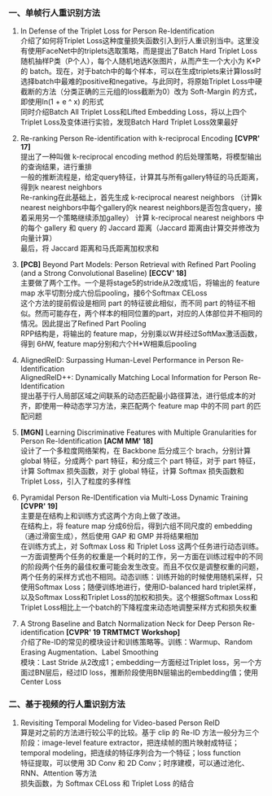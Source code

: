 ### 一、单帧行人重识别方法

1. In Defense of the Triplet Loss for Person Re-Identification   
   介绍了如何将Triplet Loss这种度量损失函数引入到行人重识别当中。这里没有使用FaceNet中的triplets选取策略，而是提出了Batch Hard Triplet Loss      
   随机抽样P类（P个人），每个人随机地选K张图片，从而产生一个大小为 K*P 的 batch。现在，对于batch中的每个样本，可以在生成triplets来计算loss时选择batch中最难的positive和negative。与此同时，将原始Triplet Loss中硬截断的方法（分类正确的三元组的loss截断为0）改为 Soft-Margin 的方式，即使用ln(1 + e ^ x) 的形式    
   同时介绍Batch All Triplet Loss和Lifted Embedding Loss，将以上四个Triplet Loss及变体进行实验，发现Batch Hard Triplet Loss效果最好      

2. Re-ranking Person Re-identification with k-reciprocal Encoding **[CVPR' 17]**  
   提出了一种叫做 k-reciprocal encoding method 的后处理策略，将模型输出的查询结果，进行重排   
   一般的推断流程是，给定query特征，计算其与所有gallery特征的马氏距离，得到k nearest neighbors         
   Re-ranking在此基础上，首先生成 k-reciprocal nearest neighbors （计算k nearest neighbors中每个gallery的k nearest neighbors是否包含query，接着采用另一个策略继续添加galley）
   计算 k-reciprocal nearest neighbors 中的每个 gallery 和 query 的 Jaccard 距离（Jaccard 距离由计算交并修改为向量计算）     
   最后，将 Jaccard 距离和马氏距离加权求和


3. **[PCB]** Beyond Part Models: Person Retrieval with Refined Part Pooling (and a Strong Convolutional Baseline) **[ECCV' 18]**    
   主要做了两个工作。一个是将stage5的stride从2改成1后，将输出的 feature map 水平切割分成六份后pooling，接6个Softmax CELoss     
   这个方法的提前假设是相同 part 的特征彼此相似，而不同 part 的特征不相似。然而可能存在，两个样本的相同位置的part，对应的人体部位并不相同的情况。因此提出了Refined Part Pooling      
   RPP结构是，将输出的 feature map，分别乘以W并经过SoftMax激活函数，得到 6*H*W, feature map分别和六个H*W相乘后pooling       

4. AlignedReID: Surpassing Human-Level Performance in Person Re-Identification    
   AlignedReID++: Dynamically Matching Local Information for Person Re-Identification    
   提出基于行人局部区域之间联系的动态匹配最小路径算法，进行低成本的对齐，即使用一种动态学习方法，来匹配两个 feature map 中的不同 part 的匹配问题       

5. **[MGN]** Learning Discriminative Features with Multiple Granularities for Person Re-Identification **[ACM MM' 18]**    
   设计了一个多粒度网络架构，在 Backbone 后分成三个 brach，分别计算 global 特征，分成两个 part 特征，和分成三个 part 特征，对于 part 特征，计算 Softmax 损失函数，对于 global 特征，计算 Softmax 损失函数和 Triplet Loss，引入了粒度的多样性      

6. Pyramidal Person Re-IDentification via Multi-Loss Dynamic Training **[CVPR' 19]**     
   主要是在结构上和训练方式这两个方向上做了改进。     
   在结构上，将 feature map 分成6份后，得到六组不同尺度的 embedding（通过滑窗生成），然后使用 GAP 和 GMP 并将结果相加      
   在训练方式上，对 Softmax Loss 和 Triplet Loss 这两个任务进行动态训练。一方面调整两个任务的权重是一个耗时的工作，另一方面在训练过程中的不同的阶段两个任务的最佳权重可能会发生改变。而且不仅仅是调整权重的问题，两个任务的采样方式也不相同。动态训练：训练开始的时候使用随机采样，只使用Softmax Loss；随便训练地进行，使用ID-balanced hard triplet采样，以及Softmax Loss和Triplet Loss的加权和损失。这个根据Softmax Loss和Triplet Loss相比上一个batch的下降程度来动态地调整采样方式和损失权重        


7. A Strong Baseline and Batch Normalization Neck for Deep Person Re-identification **[CVPR' 19 TRMTMCT Workshop]**     
   介绍了Re-ID的常见的模块设计和训练策略等。训练：Warmup、Random Erasing Augmentation、Label Smoothing       
   模块：Last Stride 从2改成1；embedding一方面经过Triplet loss，另一个方面过BN层后，经过ID loss，推断阶段使用BN层输出的embedding值；使用Center Loss    

### 二、基于视频的行人重识别方法

1. Revisiting Temporal Modeling for Video-based Person ReID     
   算是对之前的方法进行较公平的比较。基于 clip 的 Re-ID 方法一般分为三个阶段：image-level feature extractor，把连续帧的图片映射成特征；temporal modeling，把连续的特征序列合为一个特征；loss function     
   特征提取，可以使用 3D Conv 和 2D Conv；时序建模，可以通过池化、RNN、Attention 等方法       
   损失函数，为 Softmax CELoss 和 Triplet Loss 的结合     

